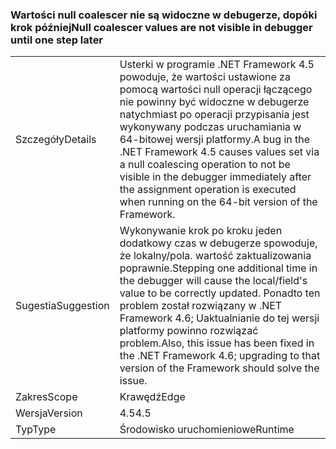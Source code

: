 ### <a name="null-coalescer-values-are-not-visible-in-debugger-until-one-step-later"></a><span data-ttu-id="d8862-101">Wartości null coalescer nie są widoczne w debugerze, dopóki krok później</span><span class="sxs-lookup"><span data-stu-id="d8862-101">Null coalescer values are not visible in debugger until one step later</span></span>

|   |   |
|---|---|
|<span data-ttu-id="d8862-102">Szczegóły</span><span class="sxs-lookup"><span data-stu-id="d8862-102">Details</span></span>|<span data-ttu-id="d8862-103">Usterki w programie .NET Framework 4.5 powoduje, że wartości ustawione za pomocą wartości null operacji łączącego nie powinny być widoczne w debugerze natychmiast po operacji przypisania jest wykonywany podczas uruchamiania w 64-bitowej wersji platformy.</span><span class="sxs-lookup"><span data-stu-id="d8862-103">A bug in the .NET Framework 4.5 causes values set via a null coalescing operation to not be visible in the debugger immediately after the assignment operation is executed when running on the 64-bit version of the Framework.</span></span>|
|<span data-ttu-id="d8862-104">Sugestia</span><span class="sxs-lookup"><span data-stu-id="d8862-104">Suggestion</span></span>|<span data-ttu-id="d8862-105">Wykonywanie krok po kroku jeden dodatkowy czas w debugerze spowoduje, że lokalny/pola. wartość zaktualizowania poprawnie.</span><span class="sxs-lookup"><span data-stu-id="d8862-105">Stepping one additional time in the debugger will cause the local/field's value to be correctly updated.</span></span> <span data-ttu-id="d8862-106">Ponadto ten problem został rozwiązany w .NET Framework 4.6; Uaktualnianie do tej wersji platformy powinno rozwiązać problem.</span><span class="sxs-lookup"><span data-stu-id="d8862-106">Also, this issue has been fixed in the .NET Framework 4.6; upgrading to that version of the Framework should solve the issue.</span></span>|
|<span data-ttu-id="d8862-107">Zakres</span><span class="sxs-lookup"><span data-stu-id="d8862-107">Scope</span></span>|<span data-ttu-id="d8862-108">Krawędź</span><span class="sxs-lookup"><span data-stu-id="d8862-108">Edge</span></span>|
|<span data-ttu-id="d8862-109">Wersja</span><span class="sxs-lookup"><span data-stu-id="d8862-109">Version</span></span>|<span data-ttu-id="d8862-110">4.5</span><span class="sxs-lookup"><span data-stu-id="d8862-110">4.5</span></span>|
|<span data-ttu-id="d8862-111">Typ</span><span class="sxs-lookup"><span data-stu-id="d8862-111">Type</span></span>|<span data-ttu-id="d8862-112">Środowisko uruchomieniowe</span><span class="sxs-lookup"><span data-stu-id="d8862-112">Runtime</span></span>|

